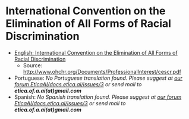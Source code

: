# International Convention on the Elimination of All Forms of Racial Discrimination

- [English: International Convention on the Elimination of All Forms of Racial Discrimination](iceafrd-en-international-convention-on-the-elimination-of-all-forms-of-racial-discrimination.pdf)
  - Source: <http://www.ohchr.org/Documents/ProfessionalInterest/cescr.pdf>
- Portuguese: _No Portuguese translation found. Please suggest at
  [our forum EticaAI/docs.etica.ai/issues/3](https://github.com/EticaAI/docs.etica.ai/issues/3)
  or send mail to **etica.of.a.ai(at)gmail.com**_
- Spanish: _No Spanish translation found. Please suggest at
  [our forum EticaAI/docs.etica.ai/issues/3](https://github.com/EticaAI/docs.etica.ai/issues/3)
  or send mail to **etica.of.a.ai(at)gmail.com**_
